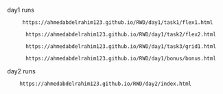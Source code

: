 day1 runs
         
         https://ahmedabdelrahim123.github.io/RWD/day1/task1/flex1.html
          
          https://ahmedabdelrahim123.github.io/RWD/day1/task2/flex2.html
          
          https://ahmedabdelrahim123.github.io/RWD/day1/task3/grid1.html
          
          https://ahmedabdelrahim123.github.io/RWD/day1/bonus/bonus.html
day2 runs
  
        https://ahmedabdelrahim123.github.io/RWD/day2/index.html
